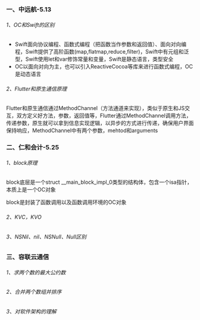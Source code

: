 ### 一、中远航-5.13

###### 1、OC和Swift的区别

- Swift面向协议编程、函数式编程（把函数当作参数和返回值）、面向对向编程，Swift提供了高阶函数(map,flatmap,reduce,filter)，Swift中有元组和泛型，Swift使用let和var修饰常量和变量，Swift是静态语言，类型安全
- OC以面向对向为主，也可以引入ReactiveCocoa等库来进行函数式编程，OC是动态语言

###### 2、Flutter和原生通信原理

Flutter和原生通信通过MethodChannel（方法通道来实现），类似于原生和JS交互，双方定义好方法，参数，返回值等，Flutter通过MethodChannel调用方法，传递参数，原生就可以拿到信息实现逻辑，以异步的方式进行传递，确保用户界面保持响应，MethodChannel中有两个参数，mehtod和arguments

### 二、仁和会计-5.25

###### 1、block原理

block底层是一个struct __main_block_impl_0类型的结构体，包含一个isa指针，本质上是一个OC对象

block是封装了函数调用以及函数调用环境的OC对象

###### 2、KVC，KVO

###### 3、NSNil、nil、NSNull、Null区别

### 三、容联云通信

###### 1、求两个数的最大公约数

###### 2、合并两个数组并排序

###### 3、对软件架构的理解

